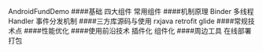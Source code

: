 AndroidFundDemo
####基础
四大组件
常用组件
####机制原理
Binder
多线程
Handler
事件分发机制
####三方库源码与使用
rxjava
retrofit
glide
####常规技术点
####性能优化
####使用前沿技术
插件化
组件化
####周边工具
在线部署打包
